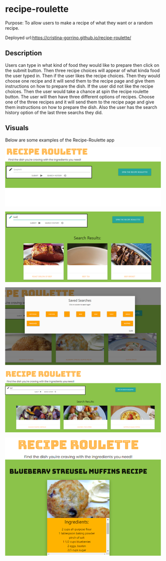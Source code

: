# recipe-roulette

Purpose: To allow users to make a recipe of what they want or a random recipe.  

Deployed url:https://cristina-gorrino.github.io/recipe-roulette/


## Description

Users can type in what kind of food they would like to prepare then click on the submit button. 
Then three recipe choices will appear of what kinda food the user typed in. Then if the user likes the recipe choices. 
Then they would choose one recipe and it will send them to the recipe page and give them instructions on how to prepare the dish. 
If the user did not like the recipe choices. Then the user would take a chance at spin the recipe roulette button. 
The user will then have three different options of recipes.  Choose one of the three recipes and it will send them to 
the recipe page and give them instructions on how to prepare the dish. Also the user has the search history option 
of the last three searchs they did.



## Visuals

Below are some examples of the Recipe-Roulette app

![the steps for the recipe websight](./img/mainrecipepage.png)

![select recipe](./img/selectrecipe.png)

![saved search](./img/savedsearches.png)

![recipe roulette](./img/RecipeRoulette.png)

![recipe final page](./img/recipefinalpage.png)
